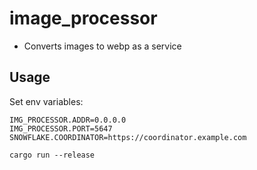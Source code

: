 # image_processor
- Converts images to webp as a service
## Usage

Set env variables:
```dotenv
IMG_PROCESSOR.ADDR=0.0.0.0
IMG_PROCESSOR.PORT=5647
SNOWFLAKE.COORDINATOR=https://coordinator.example.com
```

```shell
cargo run --release
```
